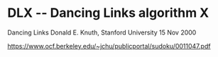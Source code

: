 # DLX -- Dancing Links algorithm X

Dancing Links
Donald E. Knuth, Stanford University
15 Nov 2000

https://www.ocf.berkeley.edu/~jchu/publicportal/sudoku/0011047.pdf
